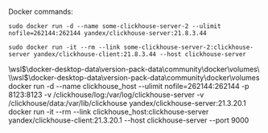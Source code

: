 Docker commands:
```
sudo docker run -d --name some-clickhouse-server-2 --ulimit nofile=262144:262144 yandex/clickhouse-server:21.8.3.44
```
```
sudo docker run -it --rm --link some-clickhouse-server-2:clickhouse-server yandex/clickhouse-client:21.8.3.44 --host clickhouse-server
```


\\wsl$\docker-desktop-data\version-pack-data\community\docker\volumes\
\\wsl$\docker-desktop-data\version-pack-data\community\docker\volumes\
docker run -d --name clickhouse_host --ulimit nofile=262144:262144 -p 8123:8123 -v /clickhouse/log:/var/log/clickhouse-server -v /clickhouse/data:/var/lib/clickhouse yandex/clickhouse-server:21.3.20.1
docker run -it --rm --link clickhouse_host:clickhouse-server yandex/clickhouse-client:21.3.20.1 --host clickhouse-server --port 9000